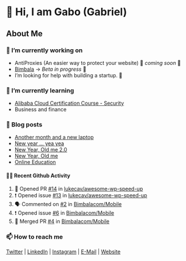 

<!--
**mrgkanev/mrgkanev** is a ✨ _special_ ✨ repository because its `README.md` (this file) appears on your GitHub profile.

Here are some ideas to get you started:

-  ...
- 🌱 I’m currently learning ...
- 👯 I’m looking to collaborate on ...
- 🤔 I’m looking for help with ...
- 💬 Ask me about ...
- 📫 How to reach me: ...
- 😄 Pronouns: ...
- ⚡ Fun fact: ...
-->

# 👋 Hi, I am Gabo (Gabriel)

## About Me

### 🔭 I’m currently working on
- AntiProxies (An easier way to protect your website) 🚀 *coming soon* 🚀
- [Bimbala](https://bimbala.com/) -> *Beta in progress* 🚀
- I’m looking for help with building a startup. 🤔 

### 🌱 I’m currently learning
- [Alibaba Cloud Certification Course - Security](https://edu.alibabacloud.com/course/126)
- Business and finance

### 📖 Blog posts
<!-- BLOG-POST-LIST:START -->
- [Another month and a new laptop](https://mrgkanev.eu/blog/another-month-and-a-new-laptop/)
- [New year … yea yea](https://mrgkanev.eu/blog/new-year-yea-yea/)
- [New Year, Old me 2.0](https://mrgkanev.eu/blog/new-year-old-me-2-0/)
- [New Year, Old me](https://mrgkanev.eu/blog/new-year-old-me/)
- [Online Education](https://mrgkanev.eu/blog/online-education/)
<!-- BLOG-POST-LIST:END -->

#### 🧑‍💻 Recent Github Activity

<!--START_SECTION:activity-->
1. 💪 Opened PR [#14](https://github.com/lukecav/awesome-wp-speed-up/pull/14) in [lukecav/awesome-wp-speed-up](https://github.com/lukecav/awesome-wp-speed-up)
2. ❗️ Opened issue [#13](https://github.com/lukecav/awesome-wp-speed-up/issues/13) in [lukecav/awesome-wp-speed-up](https://github.com/lukecav/awesome-wp-speed-up)
3. 🗣 Commented on [#2](https://github.com/Bimbalacom/Mobile/issues/2) in [Bimbalacom/Mobile](https://github.com/Bimbalacom/Mobile)
4. ❗️ Opened issue [#6](https://github.com/Bimbalacom/Mobile/issues/6) in [Bimbalacom/Mobile](https://github.com/Bimbalacom/Mobile)
5. 🎉 Merged PR [#4](https://github.com/Bimbalacom/Mobile/pull/4) in [Bimbalacom/Mobile](https://github.com/Bimbalacom/Mobile)
<!--END_SECTION:activity-->


### 📫 How to reach me
[Twitter](https://twitter.com/mrgkanev) | [LinkedIn](https://www.linkedin.com/in/mrgkanev) | [Instagram](https://instagram.com/mrgkanev)  | [E-Mail](mailto:contact@mrgkanev.eu) | [Website](https://mrgkanev.eu)

